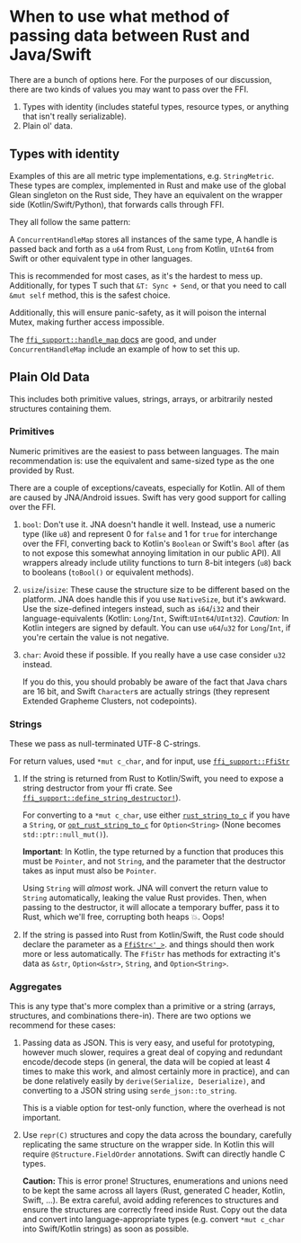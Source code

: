 # When to use what method of passing data between Rust and Java/Swift

There are a bunch of options here. For the purposes of our discussion,
there are two kinds of values you may want to pass over the FFI.

1. Types with identity (includes stateful types, resource types, or anything that
   isn't really serializable).
2. Plain ol' data.

## Types with identity

Examples of this are all metric type implementations, e.g. `StringMetric`.
These types are complex, implemented in Rust and make use of the global Glean singleton on the Rust side,
They have an equivalent on the wrapper side (Kotlin/Swift/Python), that forwards calls through FFI.

They all follow the same pattern:

A `ConcurrentHandleMap` stores all instances of the same type,
A handle is passed back and forth as a `u64` from Rust, `Long` from Kotlin, `UInt64` from Swift
or other equivalent type in other languages.

This is recommended for most cases, as it's the hardest to mess up.
Additionally, for types T such that `&T: Sync + Send`, or that you
need to call `&mut self` method, this is the safest choice.

Additionally, this will ensure panic-safety, as it will poison the internal Mutex, making further access impossible.

The [`ffi_support::handle_map` docs](https://docs.rs/ffi-support/*/ffi_support/handle_map/index.html) are good,
and under `ConcurrentHandleMap` include an example of how to set this up.

## Plain Old Data

This includes both primitive values, strings, arrays, or arbitrarily nested
structures containing them.

### Primitives

Numeric primitives are the easiest to pass between languages.
The main recommendation is: use the equivalent and same-sized type as the one provided by Rust.

There are a couple of exceptions/caveats, especially for Kotlin. All of them are caused by JNA/Android issues.
Swift has very good support for calling over the FFI.

1. `bool`: Don't use it. JNA doesn't handle it well. Instead, use a numeric type
    (like `u8`) and represent 0 for `false` and 1 for `true` for interchange over the
    FFI, converting back to Kotlin's `Boolean` or Swift's `Bool` after (as to
    not expose this somewhat annoying limitation in our public API).
    All wrappers already include utility functions to turn 8-bit integers (`u8`) back to booleans
    (`toBool()` or equivalent methods).

2. `usize`/`isize`: These cause the structure size to be different based on the
   platform. JNA does handle this if you use `NativeSize`, but it's awkward.
   Use the size-defined integers instead, such as `i64`/`i32` and their language-equivalents
   (Kotlin: `Long`/`Int`, Swift:`UInt64`/`UInt32`).
   *Caution:* In Kotlin integers are signed by default. You can use `u64`/`u32` for `Long`/`Int`, if you're certain the value is not negative.

3. `char`: Avoid these if possible. If you really have a use case consider `u32` instead.

    If you do this, you should probably be aware of the fact that Java chars are 16
    bit, and Swift `Character`s are actually strings (they represent Extended
    Grapheme Clusters, not codepoints).

### Strings

These we pass as null-terminated UTF-8 C-strings.

For return values, used `*mut c_char`, and for input, use
[`ffi_support::FfiStr`](https://docs.rs/ffi-support/*/ffi_support/struct.FfiStr.html)

1. If the string is returned from Rust to Kotlin/Swift, you need to expose a
   string destructor from your ffi crate. See
   [`ffi_support::define_string_destructor!`](https://docs.rs/ffi-support/*/ffi_support/macro.define_string_destructor.html)).

    For converting to a `*mut c_char`, use either
   [`rust_string_to_c`](https://docs.rs/ffi-support/*/ffi_support/fn.rust_string_to_c.html)
    if you have a `String`, or
   [`opt_rust_string_to_c`](https://docs.rs/ffi-support/*/ffi_support/fn.opt_rust_string_to_c.html)
    for `Option<String>` (None becomes `std::ptr::null_mut()`).

    **Important**: In Kotlin, the type returned by a function that produces this
    must be `Pointer`, and not `String`, and the parameter that the destructor takes
    as input must also be `Pointer`.

    Using `String` will *almost* work. JNA will convert the return value to
    `String` automatically, leaking the value Rust provides. Then, when passing
    to the destructor, it will allocate a temporary buffer, pass it to Rust, which
    we'll free, corrupting both heaps 💥. Oops!

2. If the string is passed into Rust from Kotlin/Swift, the Rust code should
   declare the parameter as a [`FfiStr<'_>`](https://docs.rs/ffi-support/*/ffi_support/struct.FfiStr.html).
   and things should then work more or less automatically. The `FfiStr` has methods
   for extracting it's data as `&str`, `Option<&str>`, `String`, and `Option<String>`.

### Aggregates

This is any type that's more complex than a primitive or a string (arrays,
structures, and combinations there-in).
There are two options we recommend for these cases:

1. Passing data as JSON. This is very easy, and useful for prototyping, however
   much slower, requires a great deal of copying and redundant encode/decode
   steps (in general, the data will be copied at least 4 times to make this
   work, and almost certainly more in practice),
   and can be done relatively easily by `derive(Serialize, Deserialize)`,
   and converting to a JSON string using `serde_json::to_string`.

   This is a viable option for test-only function, where the overhead is not important.

2. Use `repr(C)` structures and copy the data across the boundary,
   carefully replicating the same structure on the wrapper side.
   In Kotlin this will require `@Structure.FieldOrder` annotations.
   Swift can directly handle C types.

   **Caution:** This is error prone! Structures, enumerations and unions need to be kept the same across all layers
   (Rust, generated C header, Kotlin, Swift, ...).
   Be extra careful, avoid adding references to structures and ensure the structures are correctly freed inside Rust.
   Copy out the data and convert into language-appropriate types (e.g. convert `*mut c_char` into Swift/Kotlin strings) as soon as possible.
